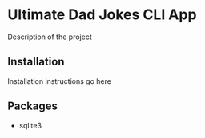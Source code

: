 # Ultimate Dad Jokes CLI App

Description of the project

## Installation

Installation instructions go here

## Packages

- sqlite3